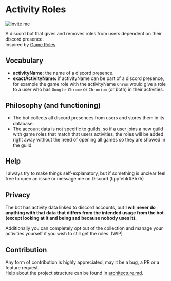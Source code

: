 # Activity Roles

[![Invite me](https://img.shields.io/static/v1?style=flat&logo=discord&logoColor=FFF&label=&message=invite%20me&color=7289DA)](https://discord.com/api/oauth2/authorize?client_id=813130993640013874&permissions=8&scope=bot)

A discord bot that gives and removes roles from users dependent on their discord presence. \
Inspired by [Game Roles](https://top.gg/bot/511010215290863636).

## Vocabulary
  - **activityName:** the name of a discord presence.
  - **exactActivityName:** if activityName can be part of a discord presence, for example the game role with the activityName `Chrom` would give a role to a user who has `Google Chrome` or `Chromium` (or both) in their activities.

## Philosophy (and functioning)

  - The bot collects all discord presences from users and stores them in its database.
  - The account data is not specific to guilds, so if a user joins a new guild with game roles that match that users activities, the roles will be added right away without the need of opening all games so they are showed in the guild

## Help

I always try to make things self-explanatory, but if something is unclear feel free to open an issue or message me on Discord (tippfehlr#3575)

## Privacy
The bot has activity data linked to discord accounts, but **I will never do anything with that data that differs from the intended usage from the bot (except looking at it and being sad because nobody uses it).**

Additionally you can completely opt out of the collection and manage your activities yourself if you wish to still get the roles. (WIP)

## Contribution

Any form of contribution is highly appreciated, may it be a bug, a PR or a feature request. \
Help about the project structure can be found in [architecture.md](./architecture.md).